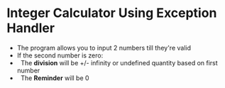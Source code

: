 # Integer Calculator Using Exception Handler
- The program allows you to input 2 numbers till they're valid
- If the second number is zero:
- &nbsp; The **division** will be +/- infinity or undefined quantity based on first number
- &nbsp; The **Reminder** will be 0 
